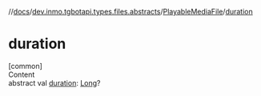 //[docs](../../../index.md)/[dev.inmo.tgbotapi.types.files.abstracts](../index.md)/[PlayableMediaFile](index.md)/[duration](duration.md)



# duration  
[common]  
Content  
abstract val [duration](duration.md): [Long](https://kotlinlang.org/api/latest/jvm/stdlib/kotlin/-long/index.html)?  



